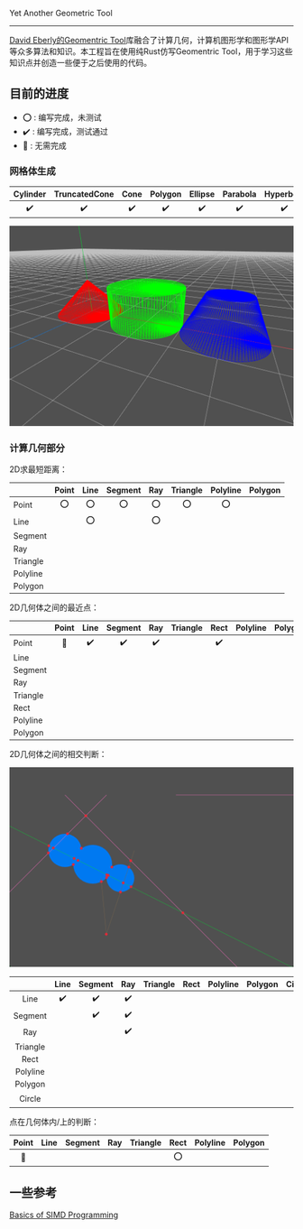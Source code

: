 Yet Another Geometric Tool

---

[David Eberly的Geomentric Tool](https://www.geometrictools.com/index.html)库融合了计算几何，计算机图形学和图形学API等众多算法和知识。本工程旨在使用纯Rust仿写Geomentric Tool，用于学习这些知识点并创造一些便于之后使用的代码。

## 目前的进度

* :o: : 编写完成，未测试
* :heavy_check_mark: : 编写完成，测试通过
* :no_entry_sign: : 无需完成

### 网格体生成

|Cylinder|TruncatedCone|Cone|Polygon|Ellipse|Parabola|Hyperbola|
|:------:|:-----------:|:--:|:-----:|:-----:|:------:|:-------:|
|:heavy_check_mark:|:heavy_check_mark:|:heavy_check_mark:|:heavy_check_mark:|:heavy_check_mark:|:heavy_check_mark:|:heavy_check_mark:|

![mesh_generate](./snapshot/mesh_generate.png)

### 计算几何部分

2D求最短距离：

||Point|Line|Segment|Ray|Triangle|Polyline|Polygon|
|:-|:--:|:--:|:-----:|:--:|:------:|:------:|:-----:|
|Point|:o:|:o:|:o:|:o:|:o:|:o:|
|Line||:o:||:o:|||
|Segment|||||||
|Ray|||||||
|Triangle|||||||
|Polyline|||||||
|Polygon|||||||


2D几何体之间的最近点：

||Point|Line|Segment|Ray|Triangle|Rect|Polyline|Polygon|
|:-|:--:|:--:|:-----:|:--:|:------:|:--:|:------:|:-----:|
|Point|:no_entry_sign:|:heavy_check_mark:|:heavy_check_mark:|:heavy_check_mark:||:heavy_check_mark:|
|Line|||||||
|Segment|||||||
|Ray|||||||
|Triangle|||||||
|Rect|||||||
|Polyline|||||||
|Polygon|||||||

2D几何体之间的相交判断：

![intersect2d](./snapshot/intersect2d.png)

||Line|Segment|Ray|Triangle|Rect|Polyline|Polygon|Circle|
|:--:|:--:|:-----:|:-:|:------:|:--:|:------:|:-----:|:----:|
|Line|:heavy_check_mark:|:heavy_check_mark:|:heavy_check_mark:|||||:heavy_check_mark:|
|Segment||:heavy_check_mark:|:heavy_check_mark:|||||:heavy_check_mark:|
|Ray|||:heavy_check_mark:|||||:heavy_check_mark:|
|Triangle|||||||
|Rect|||||||
|Polyline|||||||
|Polygon|||||||
|Circle||||||||:heavy_check_mark:|

点在几何体内/上的判断：

|Point|Line|Segment|Ray|Triangle|Rect|Polyline|Polygon|
|:--:|:--:|:-----:|:--:|:------:|:--:|:------:|:-----:|
|:no_entry_sign:|||||:o:|

## 一些参考

[Basics of SIMD Programming](http://www.cs.uu.nl/docs/vakken/magr/2017-2018/files/SIMD%20Tutorial.pdf)